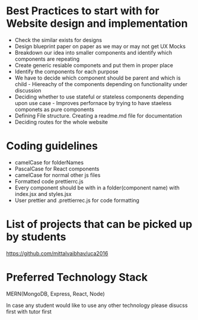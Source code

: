 # Best Practices to start with for Website design and implementation
  - Check the similar exists for designs
  - Design blueprint paper on paper as we may or may not get UX Mocks
  - Breakdown our idea into smaller components and identify which components are repeating
  - Create generic resiable componets and put them in proper place
  - Identify the components for each purpose
  - We have to decide which component should be parent and which is child - Hiereachy of the components depending on functionality under discussion
  - Deciding whether to use stateful or stateless components depending upon use case - Improves perfornace by trying to have staeless componets as pure components
  - Defining File structure. Creating a readme.md file for documentation
  - Deciding routes for the whole website
  
# Coding guidelines

  - camelCase for folderNames
  - PascalCase for React components
  - camelCase for normal other js files
  - Formatted code prettierrc.js
  - Every component should be with in a folder(component name) with index.jsx and styles.jsx
  - User prettier and .prettierrec.js for code formatting

# List of projects that can be picked up by students
https://github.com/mittalvaibhav/uca2016

# Preferred Technology Stack
MERN(MongoDB, Express, React, Node)

In case any student would like to use any other technology please disucss first with tutor first
